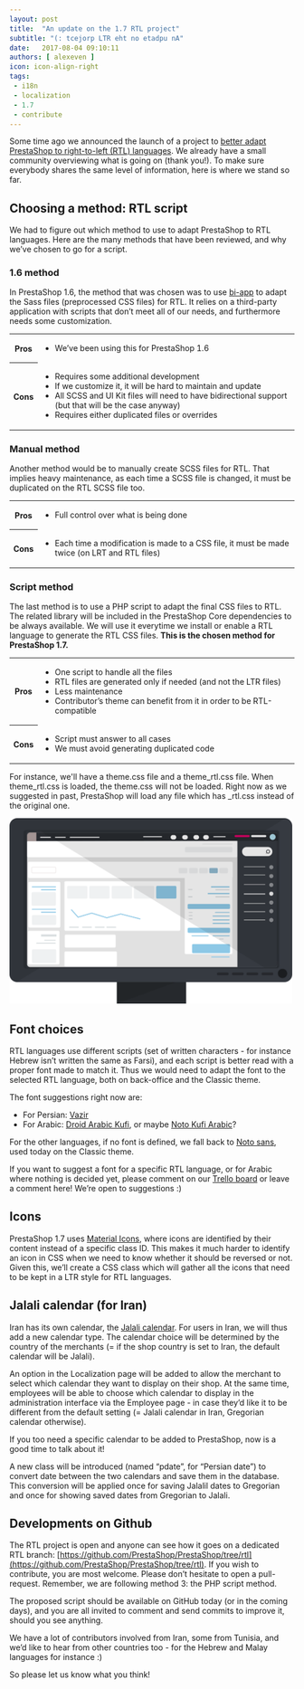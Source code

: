 ```yaml
---
layout: post
title:  "An update on the 1.7 RTL project"
subtitle: "(: tcejorp LTR eht no etadpu nA"
date:   2017-08-04 09:10:11
authors: [ alexeven ]
icon: icon-align-right
tags:
 - i18n
 - localization
 - 1.7
 - contribute
---
```


Some time ago we announced the launch of a project to [better adapt PrestaShop to right-to-left (RTL) languages](http://build.prestashop.com/news/PrestaShop-RTL-project/). We already have a small community overviewing what is going on (thank you!). To make sure everybody shares the same level of information, here is where we stand so far.


## Choosing a method: RTL script

We had to figure out which method to use to adapt PrestaShop to RTL languages. Here are the many methods that have been reviewed, and why we’ve chosen to go for a script.


### 1.6 method

In PrestaShop 1.6, the method that was chosen was to use [bi-app](https://github.com/anasnakawa/bi-app-less) to adapt the Sass files (preprocessed CSS files) for RTL. It relies on a third-party application with scripts that don’t meet all of our needs, and furthermore needs some customization.


<table style="width:100%">
  <tr>
    <th>Pros</th>
    <td><ul>
  			<li>We’ve been using this for PrestaShop 1.6</li>
		</ul>
    </td>
  </tr>
  <tr>
    <th>Cons</th>
    <td><ul>
  			<li>Requires some additional development</li>
  			<li>If we customize it, it will be hard to maintain and update</li>
  			<li>All SCSS and UI Kit files will need to have bidirectional support (but that will be the case anyway)</li>
            <li>Requires either duplicated files or overrides</li>
		</ul>
	</td>
  </tr>
</table>


### Manual method

Another method would be to manually create SCSS files for RTL. That implies heavy maintenance, as each time a SCSS file is changed, it must be duplicated on the RTL SCSS file too.

<table style="width:100%">
  <tr>
    <th>Pros</th>
    <td><ul>
  			<li>Full control over what is being done</li>
		</ul>
    </td>
  </tr>
  <tr>
    <th>Cons</th>
    <td><ul>
  			<li>Each time a modification is made to a CSS file, it must be made twice (on LRT and RTL files)</li>
		</ul>
	</td>
  </tr>
</table>


### Script method

The last method is to use a PHP script to adapt the final CSS files to RTL. The related library will be included in the PrestaShop Core dependencies to be always available. We will use it everytime we install or enable a RTL language to generate the RTL CSS files.
**This is the chosen method for PrestaShop 1.7.**

<table style="width:100%">
  <tr>
    <th>Pros</th>
    <td><ul>
  			<li>One script to handle all the files</li>
            <li>RTL files are generated only if needed (and not the LTR files)</li>
            <li>Less maintenance</li>
            <li>Contributor’s theme can benefit from it in order to be RTL-compatible</li>
		</ul>
    </td>
  </tr>
  <tr>
    <th>Cons</th>
    <td><ul>
  			<li>Script must answer to all cases</li>
            <li>We must avoid generating duplicated code</li>
		</ul>
	</td>
  </tr>
</table>

For instance, we'll have a theme.css file and a theme_rtl.css file. When theme_rtl.css is loaded, the theme.css will not be loaded. Right now as we suggested in past, PrestaShop will load any file which has _rtl.css instead of the original one.


<img width="500" src="/assets/images/2017/08/BO-prestashop-RTL.png">


## Font choices

RTL languages use different scripts (set of written characters - for instance Hebrew isn’t written the same as Farsi), and each script is better read with a proper font made to match it. Thus we would need to adapt the font to the selected RTL language, both on back-office and the Classic theme.

The font suggestions right now are:

* For Persian: [Vazir](https://github.com/rastikerdar/vazir-font)
* For Arabic: [Droid Arabic Kufi](https://fonts.google.com/earlyaccess#Droid+Arabic+Kufi), or maybe [Noto Kufi Arabic](https://fonts.google.com/earlyaccess#Noto+Kufi+Arabic)?

For the other languages, if no font is defined, we fall back to [Noto sans](https://www.google.com/get/noto/#sans-lgc), used today on the Classic theme.

If you want to suggest a font for a specific RTL language, or for Arabic where nothing is decided yet, please comment on our [Trello board](https://trello.com/c/FI0ri5Ev/1-fonts) or leave a comment here! We’re open to suggestions :)


## Icons

PrestaShop 1.7 uses [Material Icons](https://material.io/icons/), where icons are identified by their content instead of a specific class ID. This makes it much harder to identify an icon in CSS when we need to know whether it should be reversed or not.
Given this, we’ll create a CSS class which will gather all the icons that need to be kept in a LTR style for RTL languages.


## Jalali calendar (for Iran)

Iran has its own calendar, the [Jalali calendar](https://en.wikipedia.org/wiki/Jalali_calendar). For users in Iran, we will thus add a new calendar type. The calendar choice will be determined by the country of the merchants (= if the shop country is set to Iran, the default calendar will be Jalali).

An option in the Localization page will be added to allow the merchant to select which calendar they want to display on their shop. At the same time, employees will be able to choose which calendar to display in the administration interface via the Employee page - in case they’d like it to be different from the default setting (= Jalali calendar in Iran, Gregorian calendar otherwise).

If you too need a specific calendar to be added to PrestaShop, now is a good time to talk about it!

A new class will be introduced (named “pdate”, for “Persian date”) to convert date between the two calendars and save them in the database. This conversion will be applied once for saving Jalalil dates to Gregorian and once for showing saved dates from Gregorian to Jalali.


## Developments on Github

The RTL project is open and anyone can see how it goes on a dedicated RTL branch: [https://github.com/PrestaShop/PrestaShop/tree/rtl](https://github.com/PrestaShop/PrestaShop/tree/rtl).
If you wish to contribute, you are most welcome. Please don’t hesitate to open a pull-request. Remember, we are following method 3: the PHP script method.

The proposed script should be available on GitHub today (or in the coming days), and you are all invited to comment and send commits to improve it, should you see anything.

We have a lot of contributors involved from Iran, some from Tunisia, and we’d like to hear from other countries too - for the Hebrew and Malay languages for instance :)

So please let us know what you think!







